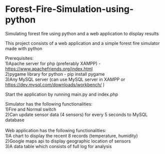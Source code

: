 # Forest-Fire-Simulation-using-python
Simulating forest fire using python and a web application to display results

This project consists of a web application and a simple forest fire simulator made with python

Prerequisites:<br />
1)Apache server for php (preferably XAMPP) - https://www.apachefriends.org/index.html<br />
2)pygame library for python - pip install pygame<br />
3)Any MySQL server (can use MySQL server in XAMPP or https://dev.mysql.com/downloads/workbench/ )<br />

Start the application by running main.py and index.php<br />

Simulator has the following functionalities:<br />
1)Fire and Normal switch<br />
2)Can update sensor data (4 sensors) for every 5 seconds to MySQL database<br />
<br />
Web application has the following functionalities:<br />
1)A chart to display the recent 8 records (temperature, humidity)<br />
2)Google maps api to display geographic location of sensors<br />
3)A data table which consists of full log for analysis<br />

